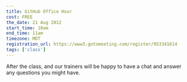 ```yaml
---
title: GitHub Office Hour
cost: FREE
the_date: 21 Aug 2012
start_time: 10am
end_time: 11am
timezone: MDT
registration_url: https://www3.gotomeeting.com/register/953341614
tags: ['class']
---
```


After the class, and our trainers will be happy to have a chat and answer any questions you might have.
